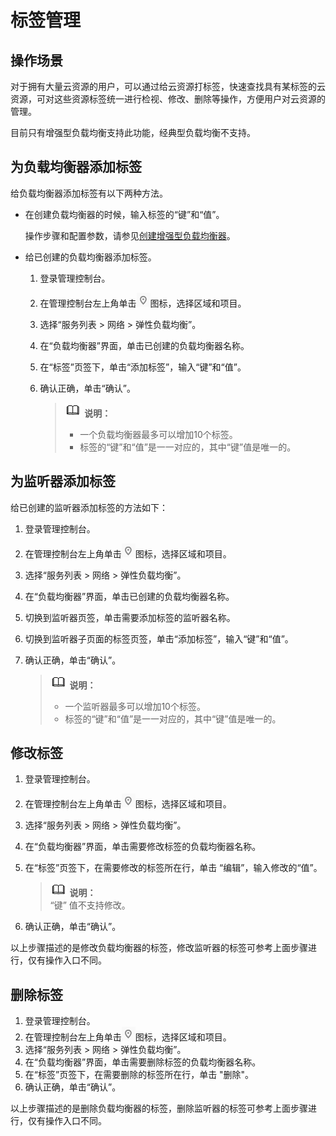 # 标签管理<a name="zh-cn_topic_0113507949"></a>

## 操作场景<a name="section1143912015382"></a>

对于拥有大量云资源的用户，可以通过给云资源打标签，快速查找具有某标签的云资源，可对这些资源标签统一进行检视、修改、删除等操作，方便用户对云资源的管理。

目前只有增强型负载均衡支持此功能，经典型负载均衡不支持。

## 为负载均衡器添加标签<a name="section1163718452455"></a>

给负载均衡器添加标签有以下两种方法。

-   在创建负载均衡器的时候，输入标签的“键”和“值”。

    操作步骤和配置参数，请参见[创建增强型负载均衡器](创建负载均衡器.md#section19343262431)。

-   给已创建的负载均衡器添加标签。
    1.  登录管理控制台。
    2.  在管理控制台左上角单击![](figures/zh-cn_image_0113514605.png)图标，选择区域和项目。
    3.  选择“服务列表 \> 网络 \> 弹性负载均衡”。
    4.  在“负载均衡器”界面，单击已创建的负载均衡器名称。
    5.  在“标签”页签下，单击“添加标签”，输入“键”和“值”。
    6.  确认正确，单击“确认”。

        >![](public_sys-resources/icon-note.gif) **说明：**   
        >-   一个负载均衡器最多可以增加10个标签。  
        >-   标签的“键”和“值”是一一对应的，其中“键”值是唯一的。  



## 为监听器添加标签<a name="section175469211735"></a>

给已创建的监听器添加标签的方法如下：

1.  登录管理控制台。
2.  在管理控制台左上角单击![](figures/zh-cn_image_0149794058.png)图标，选择区域和项目。
3.  选择“服务列表 \> 网络 \> 弹性负载均衡”。
4.  在“负载均衡器”界面，单击已创建的负载均衡器名称。
5.  切换到监听器页签，单击需要添加标签的监听器名称。
6.  切换到监听器子页面的标签页签，单击“添加标签”，输入“键”和“值”。
7.  确认正确，单击“确认”。

    >![](public_sys-resources/icon-note.gif) **说明：**   
    >-   一个监听器最多可以增加10个标签。  
    >-   标签的“键”和“值”是一一对应的，其中“键”值是唯一的。  


## 修改标签<a name="section1432939104616"></a>

1.  登录管理控制台。
2.  在管理控制台左上角单击![](figures/zh-cn_image_0113514605.png)图标，选择区域和项目。
3.  选择“服务列表 \> 网络 \> 弹性负载均衡”。
4.  在“负载均衡器”界面，单击需要修改标签的负载均衡器名称。
5.  在“标签”页签下，在需要修改的标签所在行，单击 “编辑”，输入修改的“值”。

    >![](public_sys-resources/icon-note.gif) **说明：**   
    >“键” 值不支持修改。  

6.  确认正确，单击“确认”。

以上步骤描述的是修改负载均衡器的标签，修改监听器的标签可参考上面步骤进行，仅有操作入口不同。

## 删除标签<a name="section1864818172465"></a>

1.  登录管理控制台。
2.  在管理控制台左上角单击![](figures/zh-cn_image_0113514605.png)图标，选择区域和项目。
3.  选择“服务列表 \> 网络 \> 弹性负载均衡”。
4.  在“负载均衡器”界面，单击需要删除标签的负载均衡器名称。
5.  在“标签”页签下，在需要删除的标签所在行，单击 "删除"。
6.  确认正确，单击“确认”。

以上步骤描述的是删除负载均衡器的标签，删除监听器的标签可参考上面步骤进行，仅有操作入口不同。

